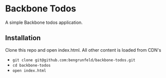 # Backbone Todos

A simple Backbone todos application.

## Installation

Clone this repo and open index.html. All other content is loaded from CDN's

* `git clone git@github.com:bengrunfeld/backbone-todos.git`
* `cd backbone-todos`
* `open index.html`
